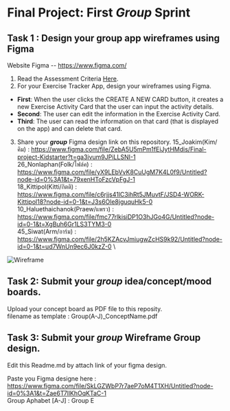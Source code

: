 # Final Project: First **_Group_** Sprint

## Task 1 : Design your group app wireframes using Figma

Website Figma -- https://www.figma.com/

1. Read the Assessment Criteria [Here](https://docs.google.com/spreadsheets/d/1mXg-4Hpygg8zl4pfaA998_-t3BapSOWNOfyC699OhEk/edit#gid=1164902319).
2. For your Exercise Tracker App, design your wireframes using Figma.

- **First**: When the user clicks the CREATE A NEW CARD button, it creates a new Exercise Activity Card that the user can input the activity details.
- **Second**: The user can edit the information in the Exercise Activity Card.
- **Third**: The user can read the information on that card (that is displayed on the app) and can delete that card.

3. Share your **_group_** Figma design link on this repository.
   15_Joakim(Kim/คิม) : https://www.figma.com/file/ZebA5U5mPm1fEiJytHMdis/Final-project-Kidstarter?t=ga3ivum9JPiLLSNI-1 \
   26_Nonlaphan(Folk/โฟล์ค) : https://www.figma.com/file/yX9LEbVvK8CuUgM7K4L0f9/Untitled?node-id=0%3A1&t=79xenHToFzcVpFgJ-1 \
   18_Kittipol(Kitti/กิตติ) : https://www.figma.com/file/c6rjjs41lC3ihRt5JMuvtF/JSD4-WORK-Kittipol18?node-id=0-1&t=J3s6Ole8jguquHk5-0 \
   10_Haluethaichanok(Praew/แพรว) : https://www.figma.com/file/fmc77rlkisiDP1O3hJGo4G/Untitled?node-id=0-1&t=XgBuh6Gr1LS3TYM3-0 \
   45_Siwat(Arm/อาร์ม) : https://www.figma.com/file/2h5KZAcvJmiugwZcHS9k92/Untitled?node-id=0-1&t=ud7WnUn9ec6J0kzZ-0 \

![Wireframe](https://user-images.githubusercontent.com/36503834/223250907-f987d96c-a2a2-4aec-af1e-198b9e79df4f.png)

## Task 2: Submit your **_group_** idea/concept/mood boards.

Upload your concept board as PDF file to this reposity. <br>
filename as template : Group(A-J)\_ConceptName.pdf

## Task 3: Submit your **_group_** Wireframe Group design.

Edit this Readme.md by attach link of your figma design.

Paste you Figma designe here : https://www.figma.com/file/SkLGZWbP7r7aeP7oM4T1XH/Untitled?node-id=0%3A1&t=Zae6T7llKhOqKTaC-1 \
Group Aphabet [A-J] : Group E

